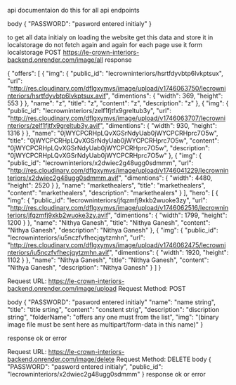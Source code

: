 

api documentaion 
do this for all api endpoints 

body 
{
    "PASSWORD": "pasword entered initialy"
}

to get all data 
initialy on loading the website get this data and store it in localstorage do not fetch again and again for each page use it form localstorage 
POST https://le-crown-interiors-backend.onrender.com/image/all
response 

{
    "offers": [
        {
            "img": {
                "public_id": "lecrowninteriors/hsrtfdyvbtp6lvkptsux",
                "url": "http://res.cloudinary.com/dflgxymvs/image/upload/v1746063750/lecrowninteriors/hsrtfdyvbtp6lvkptsux.avif",
                "dimentions": {
                    "width": 369,
                    "height": 553
                }
            },
            "name": "z",
            "title": "z",
            "content": "z",
            "description": "z"
        },
        {
            "img": {
                "public_id": "lecrowninteriors/zelf1fjtfx9greltub3y",
                "url": "http://res.cloudinary.com/dflgxymvs/image/upload/v1746063707/lecrowninteriors/zelf1fjtfx9greltub3y.avif",
                "dimentions": {
                    "width": 930,
                    "height": 1316
                }
            },
            "name": "0jWYCPCRHpLQvXGSrNdyUab0jWYCPCRHprc7O5w",
            "title": "0jWYCPCRHpLQvXGSrNdyUab0jWYCPCRHprc7O5w",
            "content": "0jWYCPCRHpLQvXGSrNdyUab0jWYCPCRHprc7O5w",
            "description": "0jWYCPCRHpLQvXGSrNdyUab0jWYCPCRHprc7O5w"
        },
        {
            "img": {
                "public_id": "lecrowninteriors/x2dwiec2g48ugg0sdmmm",
                "url": "http://res.cloudinary.com/dflgxymvs/image/upload/v1746041229/lecrowninteriors/x2dwiec2g48ugg0sdmmm.avif",
                "dimentions": {
                    "width": 4480,
                    "height": 2520
                }
            },
            "name": "markethealers",
            "title": "markethealers",
            "content": "markethealers",
            "description": "markethealers"
        }
    ],
    "hero": [
        {
            "img": {
                "public_id": "lecrowninteriors/jfqzmfj9xkb2wuoke3zy",
                "url": "http://res.cloudinary.com/dflgxymvs/image/upload/v1746062516/lecrowninteriors/jfqzmfj9xkb2wuoke3zy.avif",
                "dimentions": {
                    "width": 1799,
                    "height": 1200
                }
            },
            "name": "Nithya Ganesh",
            "title": "Nithya Ganesh",
            "content": "Nithya Ganesh",
            "description": "Nithya Ganesh"
        },
        {
            "img": {
                "public_id": "lecrowninteriors/iu5nczfvfhecjqytzmhn",
                "url": "http://res.cloudinary.com/dflgxymvs/image/upload/v1746062475/lecrowninteriors/iu5nczfvfhecjqytzmhn.avif",
                "dimentions": {
                    "width": 1920,
                    "height": 1102
                }
            },
            "name": "Nithya Ganesh",
            "title": "Nithya Ganesh",
            "content": "Nithya Ganesh",
            "description": "Nithya Ganesh"
        }
    ]
}


Request URL: https://le-crown-interiors-backend.onrender.com/image/upload
Request Method: POST

body 
{
    "PASSWORD": "pasword entered initialy"
  "name": "name string",
  "title": "title srting",
  "content": "constent strig",
  "description": "discription string",
  "folderName": "offers any one must from the list",
  "img": "(binary image file must be sent here as multipart/form-data in this name)"
}

response 
ok or error 



Request URL: https://le-crown-interiors-backend.onrender.com/image/delete
Request Method: DELETE
body
{
    "PASSWORD": "pasword entered initialy",
  "public_id": "lecrowninteriors/x2dwiec2g48ugg0sdmmm"
}
response ok or error